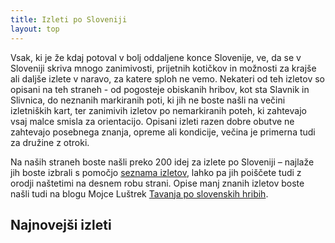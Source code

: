 ```yaml
---
title: Izleti po Sloveniji
layout: top
---
```

Vsak, ki je že kdaj potoval v bolj oddaljene konce Slovenije, ve, da se v Sloveniji skriva mnogo zanimivosti, prijetnih kotičkov in možnosti za krajše ali daljše izlete v naravo, za katere sploh ne vemo. Nekateri od teh izletov so opisani na teh straneh - od pogosteje obiskanih hribov, kot sta Slavnik in Slivnica, do neznanih markiranih poti, ki jih ne boste našli na večini izletniških kart, ter zanimivih izletov po nemarkiranih poteh, ki zahtevajo vsaj malce smisla za orientacijo. Opisani izleti razen dobre obutve ne zahtevajo posebnega znanja, opreme ali kondicije, večina je primerna tudi za družine z otroki.

Na naših straneh boste našli preko 200 idej za izlete po Sloveniji – najlaže jih boste izbrali s pomočjo [seznama izletov](../hikes-list/list), lahko pa jih poiščete tudi z orodji naštetimi na desnem robu strani. Opise manj znanih izletov boste našli tudi na blogu Mojce Luštrek [Tavanja po slovenskih hribih](http://pohribih.blogspot.com/).

## Najnovejši izleti

